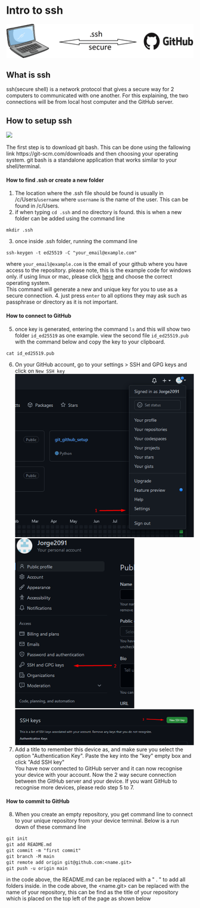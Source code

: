 # Intro to ssh
<img src="./images/img.png" />

## What is ssh
ssh(secure shell) is a network protocol that gives a secure way for 2 computers to communicated with one another. For this explaining, the two connections will be from local host computer and the GitHub server.
## How to setup ssh

<div><img src="https://git-scm.com/images/logos/downloads/Git-Logo-2Color.png"/></div>
<p> The first step is to download git bash. This can be done using the fallowing link https://git-scm.com/downloads and then choosing your operating system.
git bash is a standalone application that works similar to your shell/terminal.</p>

#### How to find .ssh or create a new folder
1. The location where the .ssh file should be found is usually in /c/Users/`username` where `username` is the name of the user. This can be found in /c/Users.
2. if when typing `cd .ssh` and no directory is found. this is when a new folder can be added using the command line 
```commandline
mkdir .ssh
```
3. once inside .ssh folder, running the command line 
```commandline
ssh-keygen -t ed25519 -C "your_email@example.com"
```
where `your_email@example.com` is the email of your github where you have access to the repository. please note, this is the example code for windows only. if using linux or mac, please click <a href="https://docs.github.com/en/authentication/connecting-to-github-with-ssh/generating-a-new-ssh-key-and-adding-it-to-the-ssh-agent#adding-your-ssh-key-to-the-ssh-agent"> here</a> and choose the correct operating system. <br/>This command will generate a new and unique key for you to use as a secure connection.
4. just press `enter` to all options they may ask such as passphrase or directory as it is not important. 

#### How to connect to GitHub
5. once key is generated, entering the command `ls` and this will show two folder `id_ed25519` as one example. view the second file `id_ed25519.pub` with the command below and copy the key to your clipboard.
```commandline
cat id_ed25519.pub
```
6. On your GitHub account, go to your settings > SSH and GPG keys and click on `New SSH key`
<img style="margin-right:10px" src="./images/img_1.png" width="500" /><img src="./images/img_2.png" width="320"/><img src="./images/img_3.png" width="830"/>
7. Add a title to remember this device as, and make sure you select the option "Authentication Key". Paste the key into the "key" empty box and click "Add SSH key" <br/>
You have now connected to GitHub server and it can now recognise your device with your account. Now the 2 way secure connection between the GitHub server and your device. If you want GitHub to recognise more devices, please redo step 5 to 7.

#### How to commit to GitHub
8. When you create an empty repository, you get command line to connect to your unique repository from your device terminal. Below is a run down of these command line
```commandline
git init
git add README.md
git commit -m "first commit"
git branch -M main
git remote add origin git@github.com:<name.git>
git push -u origin main
```
in the code above, the README.md can be replaced with a " . " to add all folders inside.
in the code above, the <name.git> can be replaced with the name of your repository, this can be find as the title of your repository which is placed on the top left of the page as shown below

